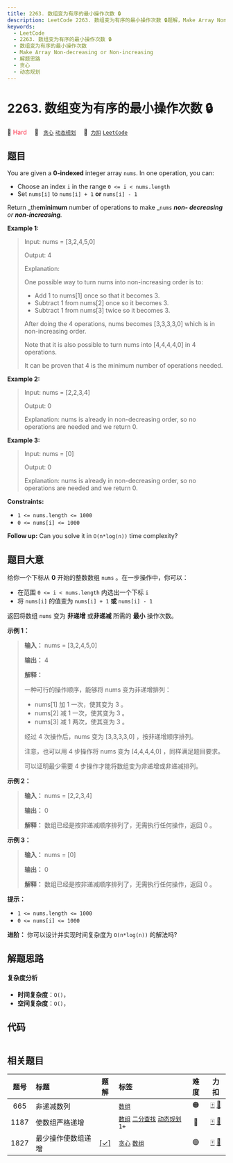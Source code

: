 ```yaml
---
title: 2263. 数组变为有序的最小操作次数 🔒
description: LeetCode 2263. 数组变为有序的最小操作次数 🔒题解，Make Array Non-decreasing or Non-increasing，包含解题思路、复杂度分析以及完整的 JavaScript 代码实现。
keywords:
  - LeetCode
  - 2263. 数组变为有序的最小操作次数 🔒
  - 数组变为有序的最小操作次数
  - Make Array Non-decreasing or Non-increasing
  - 解题思路
  - 贪心
  - 动态规划
---
```


# 2263. 数组变为有序的最小操作次数 🔒

🔴 <font color=#ff334b>Hard</font>&emsp; 🔖&ensp; [`贪心`](/tag/greedy.md) [`动态规划`](/tag/dynamic-programming.md)&emsp; 🔗&ensp;[`力扣`](https://leetcode.cn/problems/make-array-non-decreasing-or-non-increasing) [`LeetCode`](https://leetcode.com/problems/make-array-non-decreasing-or-non-increasing)

## 题目

You are given a **0-indexed** integer array `nums`. In one operation, you can:

  * Choose an index `i` in the range `0 <= i < nums.length`
  * Set `nums[i]` to `nums[i] + 1` **or** `nums[i] - 1`

Return _the**minimum** number of operations to make _`nums` _**non-
decreasing** or **non-increasing**._



**Example 1:**

> Input: nums = [3,2,4,5,0]
> 
> Output: 4
> 
> Explanation:
> 
> One possible way to turn nums into non-increasing order is to:
> - Add 1 to nums[1] once so that it becomes 3.
> - Subtract 1 from nums[2] once so it becomes 3.
> - Subtract 1 from nums[3] twice so it becomes 3.
> 
> After doing the 4 operations, nums becomes [3,3,3,3,0] which is in non-increasing order.
> 
> Note that it is also possible to turn nums into [4,4,4,4,0] in 4 operations.
> 
> It can be proven that 4 is the minimum number of operations needed.

**Example 2:**

> Input: nums = [2,2,3,4]
> 
> Output: 0
> 
> Explanation: nums is already in non-decreasing order, so no operations are needed and we return 0.

**Example 3:**

> Input: nums = [0]
> 
> Output: 0
> 
> Explanation: nums is already in non-decreasing order, so no operations are needed and we return 0.

**Constraints:**

  * `1 <= nums.length <= 1000`
  * `0 <= nums[i] <= 1000`



**Follow up:** Can you solve it in `O(n*log(n))` time complexity?


## 题目大意

给你一个下标从 **0** 开始的整数数组 `nums` 。在一步操作中，你可以：

  * 在范围 `0 <= i < nums.length` 内选出一个下标 `i`
  * 将 `nums[i]` 的值变为 `nums[i] + 1` **或** `nums[i] - 1`

返回将数组 `nums` 变为 **非递增** 或**非递减** 所需的 **最小** 操作次数。



**示例 1：**

> 
> 
> 
> 
> 
> **输入：** nums = [3,2,4,5,0]
> 
> **输出：** 4
> 
> **解释：**
> 
> 一种可行的操作顺序，能够将 nums 变为非递增排列：
> - nums[1] 加 1 一次，使其变为 3 。
> - nums[2] 减 1 一次，使其变为 3 。
> - nums[3] 减 1 两次，使其变为 3 。
> 
> 经过 4 次操作后，nums 变为 [3,3,3,3,0] ，按非递增顺序排列。
> 
> 注意，也可以用 4 步操作将 nums 变为 [4,4,4,4,0] ，同样满足题目要求。
> 
> 可以证明最少需要 4 步操作才能将数组变为非递增或非递减排列。

**示例 2：**

> 
> 
> 
> 
> 
> **输入：** nums = [2,2,3,4]
> 
> **输出：** 0
> 
> **解释：** 数组已经是按非递减顺序排列了，无需执行任何操作，返回 0 。
> 
> 

**示例 3：**

> 
> 
> 
> 
> 
> **输入：** nums = [0]
> 
> **输出：** 0
> 
> **解释：** 数组已经是按非递减顺序排列了，无需执行任何操作，返回 0 。
> 
> 



**提示：**

  * `1 <= nums.length <= 1000`
  * `0 <= nums[i] <= 1000`



**进阶：** 你可以设计并实现时间复杂度为 `O(n*log(n))` 的解法吗?


## 解题思路

#### 复杂度分析

- **时间复杂度**：`O()`，
- **空间复杂度**：`O()`，

## 代码

```javascript

```

## 相关题目

<!-- prettier-ignore -->
| 题号 | 标题 | 题解 | 标签 | 难度 | 力扣 |
| :------: | :------ | :------: | :------ | :------: | :------: |
| 665 | 非递减数列 |  |  [`数组`](/tag/array.md) | 🟠 | [🀄️](https://leetcode.cn/problems/non-decreasing-array) [🔗](https://leetcode.com/problems/non-decreasing-array) |
| 1187 | 使数组严格递增 |  |  [`数组`](/tag/array.md) [`二分查找`](/tag/binary-search.md) [`动态规划`](/tag/dynamic-programming.md) `1+` | 🔴 | [🀄️](https://leetcode.cn/problems/make-array-strictly-increasing) [🔗](https://leetcode.com/problems/make-array-strictly-increasing) |
| 1827 | 最少操作使数组递增 | [[✓]](/problem/1827.md) |  [`贪心`](/tag/greedy.md) [`数组`](/tag/array.md) | 🟢 | [🀄️](https://leetcode.cn/problems/minimum-operations-to-make-the-array-increasing) [🔗](https://leetcode.com/problems/minimum-operations-to-make-the-array-increasing) |